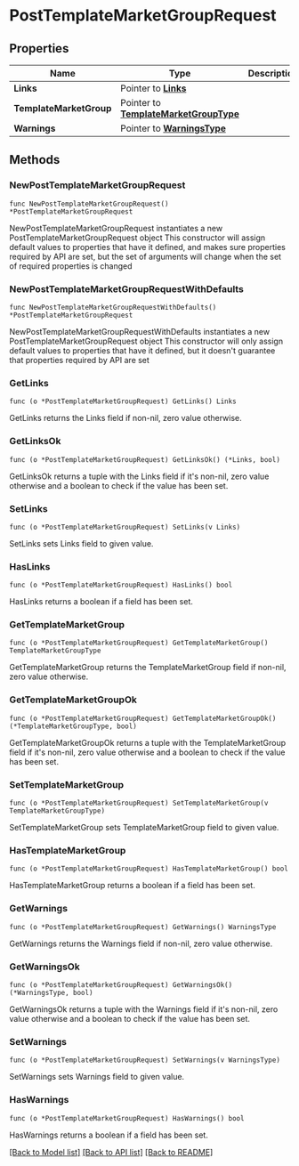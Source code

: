 # PostTemplateMarketGroupRequest

## Properties

Name | Type | Description | Notes
------------ | ------------- | ------------- | -------------
**Links** | Pointer to [**Links**](Links.md) |  | [optional] 
**TemplateMarketGroup** | Pointer to [**TemplateMarketGroupType**](TemplateMarketGroupType.md) |  | [optional] 
**Warnings** | Pointer to [**WarningsType**](WarningsType.md) |  | [optional] 

## Methods

### NewPostTemplateMarketGroupRequest

`func NewPostTemplateMarketGroupRequest() *PostTemplateMarketGroupRequest`

NewPostTemplateMarketGroupRequest instantiates a new PostTemplateMarketGroupRequest object
This constructor will assign default values to properties that have it defined,
and makes sure properties required by API are set, but the set of arguments
will change when the set of required properties is changed

### NewPostTemplateMarketGroupRequestWithDefaults

`func NewPostTemplateMarketGroupRequestWithDefaults() *PostTemplateMarketGroupRequest`

NewPostTemplateMarketGroupRequestWithDefaults instantiates a new PostTemplateMarketGroupRequest object
This constructor will only assign default values to properties that have it defined,
but it doesn't guarantee that properties required by API are set

### GetLinks

`func (o *PostTemplateMarketGroupRequest) GetLinks() Links`

GetLinks returns the Links field if non-nil, zero value otherwise.

### GetLinksOk

`func (o *PostTemplateMarketGroupRequest) GetLinksOk() (*Links, bool)`

GetLinksOk returns a tuple with the Links field if it's non-nil, zero value otherwise
and a boolean to check if the value has been set.

### SetLinks

`func (o *PostTemplateMarketGroupRequest) SetLinks(v Links)`

SetLinks sets Links field to given value.

### HasLinks

`func (o *PostTemplateMarketGroupRequest) HasLinks() bool`

HasLinks returns a boolean if a field has been set.

### GetTemplateMarketGroup

`func (o *PostTemplateMarketGroupRequest) GetTemplateMarketGroup() TemplateMarketGroupType`

GetTemplateMarketGroup returns the TemplateMarketGroup field if non-nil, zero value otherwise.

### GetTemplateMarketGroupOk

`func (o *PostTemplateMarketGroupRequest) GetTemplateMarketGroupOk() (*TemplateMarketGroupType, bool)`

GetTemplateMarketGroupOk returns a tuple with the TemplateMarketGroup field if it's non-nil, zero value otherwise
and a boolean to check if the value has been set.

### SetTemplateMarketGroup

`func (o *PostTemplateMarketGroupRequest) SetTemplateMarketGroup(v TemplateMarketGroupType)`

SetTemplateMarketGroup sets TemplateMarketGroup field to given value.

### HasTemplateMarketGroup

`func (o *PostTemplateMarketGroupRequest) HasTemplateMarketGroup() bool`

HasTemplateMarketGroup returns a boolean if a field has been set.

### GetWarnings

`func (o *PostTemplateMarketGroupRequest) GetWarnings() WarningsType`

GetWarnings returns the Warnings field if non-nil, zero value otherwise.

### GetWarningsOk

`func (o *PostTemplateMarketGroupRequest) GetWarningsOk() (*WarningsType, bool)`

GetWarningsOk returns a tuple with the Warnings field if it's non-nil, zero value otherwise
and a boolean to check if the value has been set.

### SetWarnings

`func (o *PostTemplateMarketGroupRequest) SetWarnings(v WarningsType)`

SetWarnings sets Warnings field to given value.

### HasWarnings

`func (o *PostTemplateMarketGroupRequest) HasWarnings() bool`

HasWarnings returns a boolean if a field has been set.


[[Back to Model list]](../README.md#documentation-for-models) [[Back to API list]](../README.md#documentation-for-api-endpoints) [[Back to README]](../README.md)


